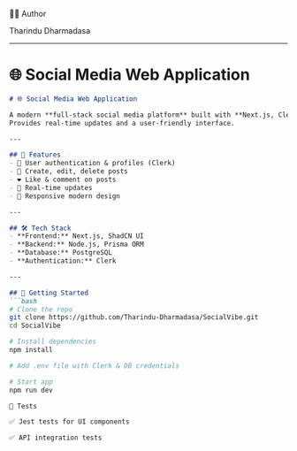 👨‍💻 Author

Tharindu Dharmadasa


---

# 🌐 **Social Media Web Application**
```markdown
# 🌐 Social Media Web Application

A modern **full-stack social media platform** built with **Next.js, Clerk, ShadCN UI, and Prisma**.  
Provides real-time updates and a user-friendly interface.

---

## 📌 Features
- 🔑 User authentication & profiles (Clerk)
- 📝 Create, edit, delete posts
- ❤️ Like & comment on posts
- 🔄 Real-time updates
- 📱 Responsive modern design

---

## 🛠 Tech Stack
- **Frontend:** Next.js, ShadCN UI
- **Backend:** Node.js, Prisma ORM
- **Database:** PostgreSQL
- **Authentication:** Clerk

---

## 🚀 Getting Started
```bash
# Clone the repo
git clone https://github.com/Tharindu-Dharmadasa/SocialVibe.git
cd SocialVibe

# Install dependencies
npm install

# Add .env file with Clerk & DB credentials

# Start app
npm run dev

🧪 Tests

✅ Jest tests for UI components

✅ API integration tests
